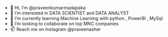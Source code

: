 - 👋 Hi, I’m @praveenkumarmadapaka
- 👀 I’m interested in DATA SCIENTIST and DATA ANALYST
- 🌱 I’m currently learning Machine Learning with python , PowerBI , MySql
- 💞️ I’m looking to collaborate on top MNC companies
- 📫 Reach me on Instagram @praveenasher 

<!---
praveenkumarmadapaka/praveenkumarmadapaka is a ✨ special ✨ repository because its `README.md` (this file) appears on your GitHub profile.
You can click the Preview link to take a look at your changes.
--->
